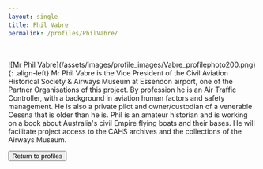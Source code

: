 ```yaml
---
layout: single
title: Phil Vabre
permalink: /profiles/PhilVabre/
---
```

<br>
![Mr Phil Vabre](/assets/images/profile_images/Vabre_profilephoto200.png){: .align-left}
Mr Phil Vabre is the Vice President of the Civil Aviation Historical Society & Airways Museum at Essendon airport, one of the Partner Organisations of this project. By profession he is an Air Traffic Controller, with a background in aviation human factors and safety management. He is also a private pilot and owner/custodian of a venerable Cessna that is older than he is. Phil is an amateur historian and is working on a book about Australia's civil Empire flying boats and their bases. He will facilitate project access to the CAHS archives and the collections of the Airways Museum.

<p><a href="http://www.heritageoftheair.org.au/profiles"><button class="button">Return to profiles</button></a></p>
